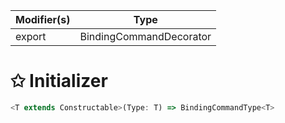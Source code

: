 | Modifier(s)                            | Type                     |
|----------------------------------------|--------------------------|
| export | BindingCommandDecorator |

# &#10025; Initializer

```ts
<T extends Constructable>(Type: T) => BindingCommandType<T>
```